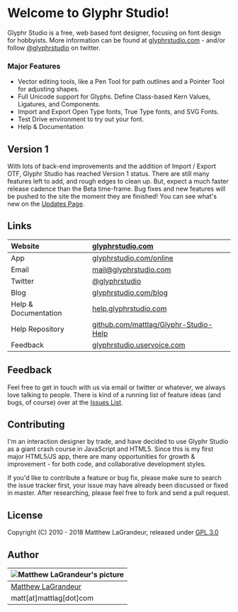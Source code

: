# Welcome to Glyphr Studio!
 Glyphr Studio is a free, web based font designer, focusing on font design for hobbyists.
 More information can be found at [glyphrstudio.com](http://glyphrstudio.com) - and/or
 follow [@glyphrstudio](https://twitter.com/glyphrstudio) on twitter.

### Major Features
- Vector editing tools, like a Pen Tool for path outlines and a Pointer Tool for adjusting shapes.
- Full Unicode support for Glyphs.  Define Class-based Kern Values, Ligatures, and Components.
- Import and Export Open Type fonts, True Type fonts, and SVG Fonts.
- Test Drive environment to try out your font.
- Help & Documentation

## Version 1
 With lots of back-end improvements and the addition of Import / Export OTF, Glyphr Studio has reached
 Version 1 status.  There are still many features left to add, and rough edges to clean up.  But, expect
 a much faster release cadence than the Beta time-frame.  Bug fixes and new features will be pushed to the
 site the moment they are finished! You can see what's new on the [Updates Page](http://help.glyphrstudio.com/overview_updates.html).

## Links
| Website | [glyphrstudio.com](http://www.glyphrstudio.com) |
| :---- | :---- |
| App | [glyphrstudio.com/online](http://www.glyphrstudio.com/online) |
| Email | [mail@glyphrstudio.com](mailto:mail@glyphrstudio.com) |
| Twitter | [@glyphrstudio](https://twitter.com/glyphrstudio) |
| Blog | [glyphrstudio.com/blog](http://www.glyphrstudio.com/blog/) |
| Help & Documentation | [help.glyphrstudio.com](http://help.glyphrstudio.com/) |
| Help Repository | [github.com/mattlag/Glyphr-Studio-Help](https://github.com/mattlag/Glyphr-Studio-Help/) |
| Feedback | [glyphrstudio.uservoice.com](https://glyphrstudio.uservoice.com) |


## Feedback
 Feel free to get in touch with us via email or twitter or whatever, we always love talking
 to people. There is kind of a running list of feature ideas (and bugs, of course) over at the
 [Issues List]( https://github.com/mattlag/Glyphr-Studio/issues?labels=&page=1&state=open).

## Contributing
 I'm an interaction designer by trade, and have decided to use Glyphr Studio as a giant crash
 course in JavaScript and HTML5.  Since this is my first major HTML5/JS app, there are many
 opportunities for growth & improvement - for both code, and collaborative development styles.

 If you'd like to contribute a feature or bug fix, please make sure to search the issue tracker
 first, your issue may have already been discussed or fixed in master.  After researching, please
 feel free to fork and send a pull request.

## License
 Copyright (C) 2010 - 2018 Matthew LaGrandeur, released under
 [GPL 3.0](https://github.com/mattlag/Glyphr-Studio/blob/master/LICENSE-gpl-3.0.txt)

## Author
| ![Matthew LaGrandeur's picture](https://1.gravatar.com/avatar/f6f7b963adc54db7e713d7bd5f4903ec?s=70) |
|---|
| [Matthew LaGrandeur](http://mattlag.com/) |
| matt[at]mattlag[dot]com |



